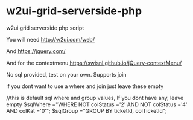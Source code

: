 # w2ui-grid-serverside-php
w2ui grid serverside php script

You will need 
http://w2ui.com/web/

And
https://jquery.com/

And for the contextmenu
https://swisnl.github.io/jQuery-contextMenu/

No sql provided, test on your own.
Supports join

if you dont want to use a where and join just leave these empty

//this is default sql where and group values, If you dont have any, leave empty
$sqlWhere  ="WHERE NOT colStatus ='2' AND NOT colStatus ='4' AND colKat ='0'";
$sqlGroup  ="GROUP BY ticketId, colTicketId";
